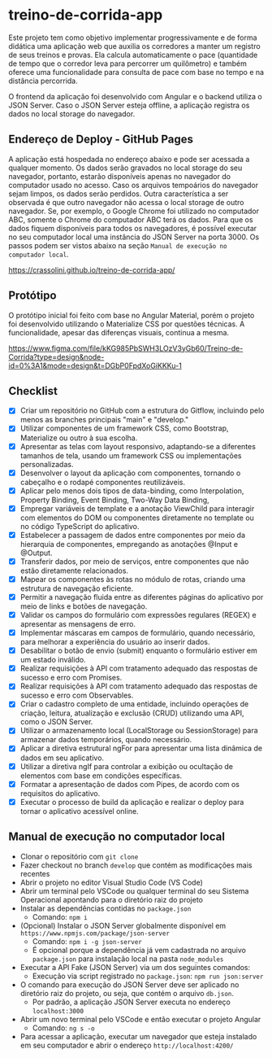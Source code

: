 # treino-de-corrida-app

Este projeto tem como objetivo implementar progressivamente e de forma didática uma aplicação web que auxilia os corredores a manter um registro de seus treinos e provas. Ela calcula automaticamente o pace (quantidade de tempo que o corredor leva para percorrer um quilômetro) e também oferece uma funcionalidade para consulta de pace com base no tempo e na distância percorrida.

O frontend da aplicação foi desenvolvido com Angular e o backend utiliza o JSON Server. Caso o JSON Server esteja offline, a aplicação registra os dados no local storage do navegador.

## Endereço de Deploy - GitHub Pages

A aplicação está hospedada no endereço abaixo e pode ser acessada a qualquer momento. Os dados serão gravados no local storage do seu navegador, portanto, estarão disponíveis apenas no navegador do computador usado no acesso. Caso os arquivos tempoários do navegador sejam limpos, os dados serão perdidos. Outra característica a ser observada é que outro navegador não acessa o local storage de outro navegador. Se, por exemplo, o Google Chrome foi utilizado no computador ABC, somente o Chrome do computador ABC terá os dados.
Para que os dados fiquem disponíveis para todos os navegadores, é possível executar no seu computador local uma instância do JSON Server na porta 3000. Os passos podem ser vistos abaixo na seção `Manual de execução no computador local`.

https://crassolini.github.io/treino-de-corrida-app/

## Protótipo

O protótipo inicial foi feito com base no Angular Material, porém o projeto foi desenvolvido utilizando o Materialize CSS por questões técnicas. A funcionalidade, apesar das diferenças visuais, continua a mesma.

https://www.figma.com/file/kKG985PbSWH3LOzV3yGb60/Treino-de-Corrida?type=design&node-id=0%3A1&mode=design&t=DGbP0FpdXoGiKKKu-1

## Checklist

- [x] Criar um repositório no GitHub com a estrutura do Gitflow, incluindo pelo menos as branches principais "main" e "develop."
- [x] Utilizar componentes de um framework CSS, como Bootstrap, Materialize ou outro à sua escolha.
- [x] Apresentar as telas com layout responsivo, adaptando-se a diferentes tamanhos de tela, usando um framework CSS ou implementações personalizadas.
- [x] Desenvolver o layout da aplicação com componentes, tornando o cabeçalho e o rodapé componentes reutilizáveis.
- [x] Aplicar pelo menos dois tipos de data-binding, como Interpolation, Property Binding, Event Binding, Two-Way Data Binding, 
- [x] Empregar variáveis de template e a anotação ViewChild para interagir com elementos do DOM ou componentes diretamente no template ou no código TypeScript do aplicativo.
- [x] Estabelecer a passagem de dados entre componentes por meio da hierarquia de componentes, empregando as anotações @Input e @Output.
- [x] Transferir dados, por meio de serviços, entre componentes que não estão diretamente relacionados.
- [x] Mapear os componentes às rotas no módulo de rotas, criando uma estrutura de navegação eficiente.
- [x] Permitir a navegação fluida entre as diferentes páginas do aplicativo por meio de links e botões de navegação.
- [x] Validar os campos do formulário com expressões regulares (REGEX) e apresentar as mensagens de erro.
- [x] Implementar máscaras em campos de formulário, quando necessário, para melhorar a experiência do usuário ao inserir dados.
- [x] Desabilitar o botão de envio (submit) enquanto o formulário estiver em um estado inválido.
- [x] Realizar requisições à API com tratamento adequado das respostas de sucesso e erro com Promises.
- [x] Realizar requisições à API com tratamento adequado das respostas de sucesso e erro com Observables.
- [x] Criar o cadastro completo de uma entidade, incluindo operações de criação, leitura, atualização e exclusão (CRUD) utilizando uma API, como o JSON Server.
- [x] Utilizar o armazenamento local (LocalStorage ou SessionStorage) para armazenar dados temporários, quando necessário.
- [x] Aplicar a diretiva estrutural ngFor para apresentar uma lista dinâmica de dados em seu aplicativo.
- [x] Utilizar a diretiva ngIf para controlar a exibição ou ocultação de elementos com base em condições específicas.
- [x] Formatar a apresentação de dados com Pipes, de acordo com os requisitos do aplicativo.
- [x] Executar o processo de build da aplicação e realizar o deploy para tornar o aplicativo acessível online.

## Manual de execução no computador local
- Clonar o repositório com `git clone`
- Fazer checkout no branch `develop` que contém as modificações mais recentes
- Abrir o projeto no editor Visual Studio Code (VS Code)
- Abrir um terminal pelo VSCode ou qualquer terminal do seu Sistema Operacional apontando para o diretório raiz do projeto 
- Instalar as dependências contidas no `package.json`
  - Comando: `npm i`
- (Opcional) Instalar o JSON Server globalmente disponível em `https://www.npmjs.com/package/json-server`
  - Comando: `npm i -g json-server` 
  - É opcional porque a dependência já vem cadastrada no arquivo `package.json` para instalação local na pasta `node_modules`
- Executar a API Fake (JSON Server) via um dos seguintes comandos: 
  - Execução via script registrado no `package.json`: `npm run json:server` 
- O comando para execução do JSON Server deve ser aplicado no diretório raiz do projeto, ou seja, que contém o arquivo `db.json`.
  - Por padrão, a aplicação JSON Server executa no endereço `localhost:3000`    
- Abrir um novo terminal pelo VSCode e então executar o projeto Angular
  - Comando: `ng s -o`
- Para acessar a aplicação, executar um navegador que esteja instalado em seu computador e abrir o endereço `http://localhost:4200/` 

